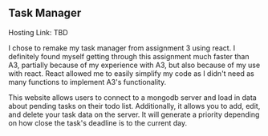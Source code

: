 ## Task Manager

Hosting Link: TBD

I chose to remake my task manager from assignment 3 using react. I definitely found myself getting through this assignment much faster than A3, partially because of my experience with A3, but also because of my use with react. React allowed me to easily simplify my code as I didn't need as many functions to implement A3's functionality.

This website allows users to connect to a mongodb server and load in data about pending tasks on their todo list. Additionally, it allows you to add, edit, and delete your task data on the server. It will generate a priority depending on how close the task's deadline is to the current day.

